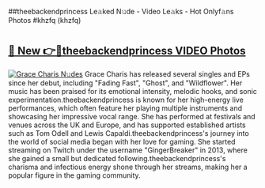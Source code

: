 ##theebackendprincess Le𝚊ked N𝚞de - Video Le𝚊ks - Hot Onlyf𝚊ns Photos #khzfq (khzfq)

# <h2><a href="https://mediaupload.pro?title=theebackendprincess&ref=9FEB">🔗 New 👉🔴theebackendprincess VIDEO Photos</a></h2>

[![Grace Charis N𝚞des](https://i.imgur.com/rIISA9y.gif)](https://mediaupload.pro?title=theebackendprincess&ref=9FEB)
Grace Charis has released several singles and EPs since her debut, including "Fading Fast", "Ghost", and "Wildflower". Her music has been praised for its emotional intensity, melodic hooks, and sonic experimentation.theebackendprincess is known for her high-energy live performances, which often feature her playing multiple instruments and showcasing her impressive vocal range. She has performed at festivals and venues across the UK and Europe, and has supported established artists such as Tom Odell and Lewis Capaldi.theebackendprincess's journey into the world of social media began with her love for gaming. She started streaming on Twitch under the username "GingerBreaker" in 2013, where she gained a small but dedicated following.theebackendprincess's charisma and infectious energy shone through her streams, making her a popular figure in the gaming community.